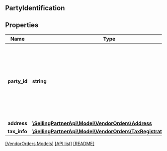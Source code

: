## PartyIdentification

## Properties

Name | Type | Description | Notes
------------ | ------------- | ------------- | -------------
**party_id** | **string** | Assigned identification for the party. For example, warehouse code or vendor code. Please refer to specific party for more details. |
**address** | [**\SellingPartnerApi\Model\VendorOrders\Address**](Address.md) |  | [optional]
**tax_info** | [**\SellingPartnerApi\Model\VendorOrders\TaxRegistrationDetails**](TaxRegistrationDetails.md) |  | [optional]

[[VendorOrders Models]](../) [[API list]](../../Api) [[README]](../../../README.md)
